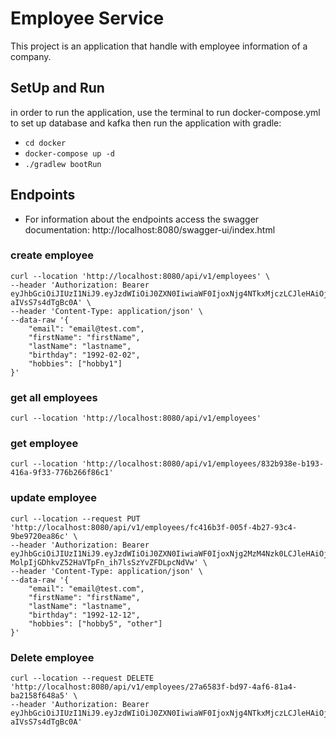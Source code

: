 # Employee Service
This project is an application that handle with employee information of a company.

## SetUp and Run
in order to run the application, use the terminal to run docker-compose.yml to set up database and kafka then run the application with gradle: 
- ```cd docker```
- ```docker-compose up -d```
- ```./gradlew bootRun```

## Endpoints
- For information about the endpoints access the swagger documentation: http://localhost:8080/swagger-ui/index.html

### create employee
```
curl --location 'http://localhost:8080/api/v1/employees' \
--header 'Authorization: Bearer eyJhbGciOiJIUzI1NiJ9.eyJzdWIiOiJ0ZXN0IiwiaWF0IjoxNjg4NTkxMjczLCJleHAiOjE2ODg2Nzc2NzN9.zqRQE03hdfUCl5FaryZhWJvspcm-aIVsS7s4dTgBc0A' \
--header 'Content-Type: application/json' \
--data-raw '{
    "email": "email@test.com",
    "firstName": "firstName",
    "lastName": "lastname",
    "birthday": "1992-02-02",
    "hobbies": ["hobby1"]
}'
```

### get all employees
```
curl --location 'http://localhost:8080/api/v1/employees'
```

### get employee
```
curl --location 'http://localhost:8080/api/v1/employees/832b938e-b193-416a-9f33-776b266f86c1'
```

### update employee
```
curl --location --request PUT 'http://localhost:8080/api/v1/employees/fc416b3f-005f-4b27-93c4-9be9720ea86c' \
--header 'Authorization: Bearer eyJhbGciOiJIUzI1NiJ9.eyJzdWIiOiJ0ZXN0IiwiaWF0IjoxNjg2MzM4Nzk0LCJleHAiOjE2ODY0MjUxOTR9.1-MolpIjGDhkvZ52HaVTpFn_ih7lsSzYvZFDLpcNdVw' \
--header 'Content-Type: application/json' \
--data-raw '{
    "email": "email@test.com",
    "firstName": "firstName",
    "lastName": "lastname",
    "birthday": "1992-12-12",
    "hobbies": ["hobby5", "other"]
}'
```

### Delete employee
```
curl --location --request DELETE 'http://localhost:8080/api/v1/employees/27a6583f-bd97-4af6-81a4-ba2158f648a5' \
--header 'Authorization: Bearer eyJhbGciOiJIUzI1NiJ9.eyJzdWIiOiJ0ZXN0IiwiaWF0IjoxNjg4NTkxMjczLCJleHAiOjE2ODg2Nzc2NzN9.zqRQE03hdfUCl5FaryZhWJvspcm-aIVsS7s4dTgBc0A'
```